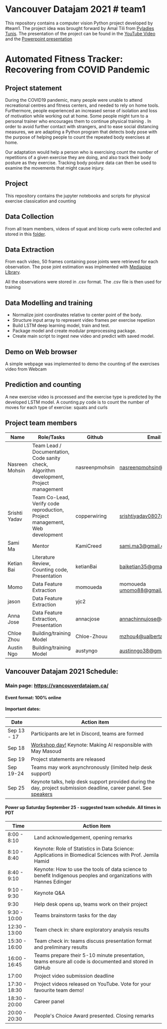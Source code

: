 # Vancouver Datajam 2021 # team1

This repository contains a computer vision Python project developed by #team1. The project idea was brought forward by  Amal Tili from [Pyladies Tunis](https://pyladies.com/locations/tunis/). The presentation of the project can be found in the [YouTube Video](https://www.youtube.com/watch?v=9UHGXD6sKSM&list=PLhN61vAZv97wpivkmGhYLYAPSy_jgp0fP) and the [Powerpoint presentation](https://docs.google.com/presentation/d/1JyLmHyE4XJJfcJeYdLggOzUvvEx1eEIOetgV0QdSUAE/edit#slide=id.p)

# Automated Fitness Tracker: Recovering from COVID Pandemic
## Project statement

During the COVID19 pandemic, many people were unable to attend recreational centres and fitness centers, and needed to rely on home tools. Furthermore, people experienced an increased sense of isolation and loss of motivation while working out at home. Some people might turn to a personal trainer who encourages them to continue physical training . In order to avoid further contact with strangers, and to ease social distancing measures, we are adapting a Python program that detects body pose with the purpose of helping people to count the repeated body exercises at home.

Our adaptation would help a person who is exercising count the number of repetitions of a given exercise they are doing, and also track their body posture as they exercise. Tracking body posture data can then be used to examine the movements that might cause injury.

## Project
This repository contains the jupyter notebooks and scripts for physical exercise classication and counting

## Data Collection
From all team members, videos of squat and bicep curls were collected and stored in this [folder](https://www.dropbox.com/sh/xdurn4e4y3rax54/AAB9wpGEhlyIALu861ZzSd5Ha?dl=0).


## Data Extraction
From each video, 50 frames containing pose joints were retrieved for each observation. The pose joint estimation was implmented with [Mediapipe Llbrary](https://google.github.io/mediapipe/solutions/pose).

All the observations were stored in .csv format. The .csv file is then used for training
 

## Data Modelling and training
* Normalize joint coordinates relative to center point of the body.
* Structure input array to represent video frames per exercise repetiion
* Build LSTM deep learning model, train and test.
* Package model and create modular preprocessing package.
* Create main script to ingest new video and predict with saved model.

## Demo on Web browser
A simple webpage was implemented to demo the counting of the exercises video from Webcam 

## Prediction and counting
A new exercise video is processed and the exercise type is predicted by the developed LSTM model. A counting.py code is to count the number of moves for each type of exercise: squats and curls

## Project team members

Name | Role/Tasks | Github | Email  | LinkedIn
-----|------------|---------|--------|---------
Nasreen Mohsin | Team Lead / Documentation, Code sanity check, Algorithm development, Project management | nasreenpmohsin | nasreenpmohsin@gmail.com |  https://www.linkedin.com/in/nasreen-mohsin-08210419/
Srishti Yadav | Team Co-Lead, Verify code reproduction, Project management, Web development | copperwiring | srishtiyadav0807@gmai.com | https://www.linkedin.com/in/srishti-yadav/ 
Sami Ma | Mentor | KamiCreed | sami.ma3@gmail.com| https://www.linkedin.com/in/sami-ma-6b616d69/
Ketian Bai | Literature Review, Counting code, Presentation | ketianBai | baiketian35@gmail.com | https://www.linkedin.com/in/%E5%8F%AF%E7%94%9C-%E7%99%BD-b43a88200/ 
Momo | Data Feature Extraction | momoueda | momoueda umomo88@gmail.com | https://www.linkedin.com/in/mueda 
jason |  Data Feature Extraction | yjc2 | | |
Anna Jose | Data Feature Extraction, Presentation | annacjose | annachinnujose@gmail.com | 
Chloe  Zhou | Building/training Model | Chloe-Zhouu | mzhou4@ualberta.ca | www.linkedin.com/in/ming-chloe-zhou
Austin Ngo | Building/training Model | austyngo | austinngo38@gmail.com | www.linkedin.com/in/austinngo/

## Vancouver Datajam 2021 Schedule:

### Main page: https://vancouverdatajam.ca/
#### Event format: 100% online

#### Important dates: 

|Date | Action item |
| - | - |
|Sep 13 - 17 |Participants are let in Discord, teams are formed|
|Sep 18 |[Workshop day!](https://www.vancouverdatajam.ca/workshops) Keynote: Making AI responsible with May Masoud|
|Sep 19 |Project statements are released|
|Sep 19-24 |Teams may work asynchronously (limited help desk support)|
|Sep 25 |Keynote talks, help desk support provided during the day, project submission deadline, career panel. See [speakers](https://www.vancouverdatajam.ca/speakers)|

#### Power up Saturday September 25 - suggested team schedule. All times in PDT

|Time| Action item|
| - | - |
|8:00 - 8:10| Land acknowledgement, opening remarks |
|8:10 - 8:40| Keynote: Role of Statistics in Data Science: Applications in Biomedical Sciences with Prof. Jemila Hamid | 
|8:40 - 9:10| Keynote: How to use the tools of data science to benefit Indigenous peoples and organizations  with Hannes Edinger |
|9:10 -  9:30| Keynote Q&A |
|9:30 | Help desk opens up, teams work on their project |
|9:30 - 10:00| Teams brainstorm tasks for the day|
|12:30 - 13:00| Team check in: share exploratory analysis results |
|15:30 - 16:00| Team check in: teams discuss presentation format and preliminary results|
|16:00 - 16:45| Teams prepare their 5-10 minute presentation, teams ensure all code is documented and stored in GitHub|
|17:00| Project video submission deadline|
|17:30 - 18:30| Project videos released on YouTube. Vote for your favourite team demo!| 
|18:30 - 20:00 | Career panel|
|20:00 - 20:30 | People's Choice Award presented. Closing remarks|
